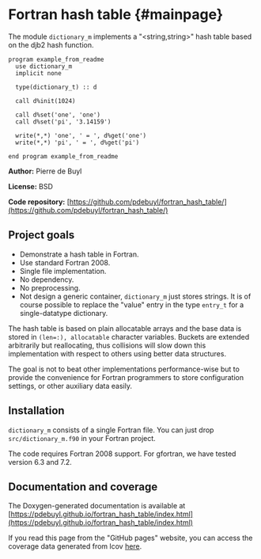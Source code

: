 # Fortran hash table {#mainpage}

The module `dictionary_m` implements a "<string,string>" hash table based on the djb2 hash
function.

    program example_from_readme
      use dictionary_m
      implicit none

      type(dictionary_t) :: d

      call d%init(1024)

      call d%set('one', 'one')
      call d%set('pi', '3.14159')

      write(*,*) 'one', ' = ', d%get('one')
      write(*,*) 'pi', ' = ', d%get('pi')

    end program example_from_readme


**Author:** Pierre de Buyl

**License:** BSD

**Code repository:** [https://github.com/pdebuyl/fortran_hash_table/](https://github.com/pdebuyl/fortran_hash_table/)

## Project goals

- Demonstrate a hash table in Fortran.
- Use standard Fortran 2008.
- Single file implementation.
- No dependency.
- No preprocessing.
- Not design a generic container, `dictionary_m` just stores strings. It is of course
  possible to replace the "value" entry in the type `entry_t` for a single-datatype
  dictionary.


The hash table is based on plain allocatable arrays and the base data is stored in `(len=:),
allocatable` character variables. Buckets are extended arbitrarily but reallocating, thus
collisions will slow down this implementation with respect to others using better data
structures.

The goal is not to beat other implementations performance-wise but to provide the
convenience for Fortran programmers to store configuration settings, or other auxiliary data
easily.


## Installation

`dictionary_m` consists of a single Fortran file. You can just drop `src/dictionary_m.f90`
in your Fortran project.

The code requires Fortran 2008 support. For gfortran, we have tested version 6.3 and 7.2.

## Documentation and coverage

The Doxygen-generated documentation is available at
[https://pdebuyl.github.io/fortran_hash_table/index.html](https://pdebuyl.github.io/fortran_hash_table/index.html)

If you read this page from the "GitHub pages" website, you can access the coverage data
generated from lcov [here](coverage/index.html).
